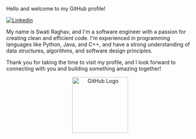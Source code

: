 Hello and welcome to my GitHub profile!

[![Linkedin](https://img.shields.io/badge/-shaurya-blue?style=flat-square&logo=Linkedin&logoColor=white&link=https://www.linkedin.com/in/swaticraghav/)](https://www.linkedin.com/in/swaticraghav/)

My name is Swati Raghav, and I'm a software engineer with a passion for creating clean and efficient code. I'm experienced in programming languages like Python, Java, and C++, and have a strong understanding of data structures, algorithms, and software design principles.

Thank you for taking the time to visit my profile, and I look forward to connecting with you and building something amazing together!

<div align="center">
<img src="https://github.com/raghavk16/raghavk16/blob/master/octo.gif" alt="GitHub Logo" width="150" height="150" />
</div>
